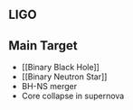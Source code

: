 ## LIGO

## Main Target

- [[Binary Black Hole]]
- [[Binary Neutron Star]]
- BH-NS merger
- Core collapse in supernova